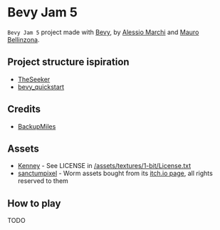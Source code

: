 # Bevy Jam 5

`Bevy Jam 5` project made with [Bevy](https://bevyengine.com), by [Alessio Marchi](https://alessiomarchi.dev) and [Mauro Bellinzona](https://).

## Project structure ispiration

- [TheSeeker](https://github.com/TheSeekerGame/TheSeeker)
- [bevy_quickstart](https://github.com/TheBevyFlock/bevy_quickstart)

## Credits

- [BackupMiles](https://github.com/BackupMiles)

## Assets

- [Kenney](https://www.kenney.nl) - See LICENSE in [/assets/textures/1-bit/License.txt](/assets/textures/1-bit/License.txt)
- [sanctumpixel](https://sanctumpixel.itch.io/worm-pixel-art-monster) - Worm assets bought from its [itch.io page](https://sanctumpixel.itch.io/worm-pixel-art-monster), all rights reserved to them

## How to play

TODO
